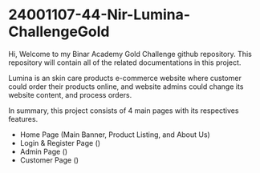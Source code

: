 ﻿# 24001107-44-Nir-Lumina-ChallengeGold

Hi, Welcome to my Binar Academy Gold Challenge github repository.
This repository will contain all of the related documentations in this project.

Lumina is an skin care products e-commerce website where customer could order their products online, and website admins could change its website content, and process orders.

In summary, this project consists of 4 main pages with its respectives features.
- Home Page (Main Banner, Product Listing, and About Us)
- Login & Register Page ()
- Admin Page ()
- Customer Page ()


